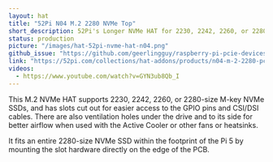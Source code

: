 ```yaml
---
layout: hat
title: "52Pi N04 M.2 2280 NVMe Top"
short_description: 52Pi's Longer NVMe HAT for 2230, 2242, 2260, or 2280 SSDs.
status: production
picture: "/images/hat-52pi-nvme-hat-n04.png"
github_issue: "https://github.com/geerlingguy/raspberry-pi-pcie-devices/issues/570"
link: "https://52pi.com/collections/hat-addons/products/n04-m-2-2280-pcie-to-nvme-top"
videos:
  - https://www.youtube.com/watch?v=GYN3ub8Qb_I
---
```

This M.2 NVMe HAT supports 2230, 2242, 2260, or 2280-size M-key NVMe SSDs, and has slots cut out for easier access to the GPIO pins and CSI/DSI cables. There are also ventilation holes under the drive and to its side for better airflow when used with the Active Cooler or other fans or heatsinks.

It fits an entire 2280-size NVMe SSD within the footprint of the Pi 5 by mounting the slot hardware directly on the edge of the PCB.
